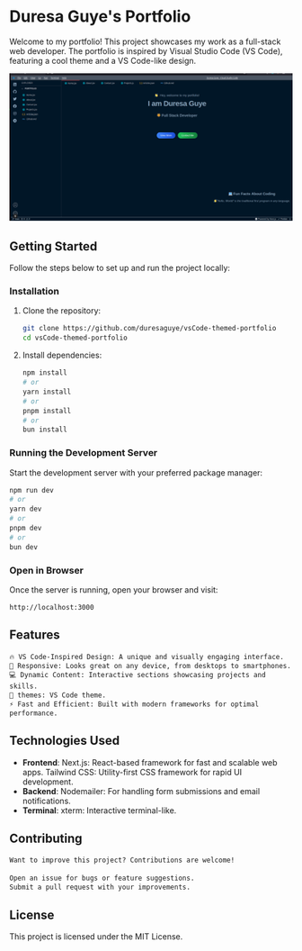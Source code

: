 # Duresa Guye's Portfolio

Welcome to my portfolio! This project showcases my work as a full-stack web developer. The portfolio is inspired by Visual Studio Code (VS Code), featuring a cool theme and a VS Code-like design.

![Portfolio Screenshot](public/portfolio.png)

## Getting Started

Follow the steps below to set up and run the project locally:


### Installation
1. Clone the repository:
   ```bash
   git clone https://github.com/duresaguye/vsCode-themed-portfolio
   cd vsCode-themed-portfolio
   ```

2. Install dependencies:
   ```bash
   npm install
   # or
   yarn install
   # or
   pnpm install
   # or
   bun install
   ```

### Running the Development Server
Start the development server with your preferred package manager:
   ```bash
   npm run dev
   # or
   yarn dev
   # or
   pnpm dev
   # or
   bun dev
   ```

### Open in Browser
Once the server is running, open your browser and visit:
```
http://localhost:3000
```

## Features
    🔥 VS Code-Inspired Design: A unique and visually engaging interface.
    📱 Responsive: Looks great on any device, from desktops to smartphones.
    💻 Dynamic Content: Interactive sections showcasing projects and skills.
    🎨 themes: VS Code theme.
    ⚡ Fast and Efficient: Built with modern frameworks for optimal performance.


## Technologies Used
- **Frontend**: Next.js: React-based framework for fast and scalable web apps.
                Tailwind CSS: Utility-first CSS framework for rapid UI development.
- **Backend**: Nodemailer: For handling form submissions and email notifications.
- **Terminal**: xterm: Interactive terminal-like.

## Contributing
    Want to improve this project? Contributions are welcome!

    Open an issue for bugs or feature suggestions.
    Submit a pull request with your improvements.

## License
This project is licensed under the MIT License.

